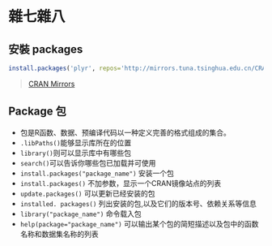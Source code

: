 # 雜七雜八

## 安裝 packages
```R
install.packages('plyr', repos='http://mirrors.tuna.tsinghua.edu.cn/CRAN/')
```

> [CRAN Mirrors](https://cran.r-project.org/mirrors.html)

## Package 包

- 包是R函数、数据、预编译代码以一种定义完善的格式组成的集合。
- `.libPaths()`能够显示库所在的位置
- `library()`则可以显示库中有哪些包
- `search()`可以告诉你哪些包已加载并可使用
- `install.packages("package_name")` 安装一个包
- `install.packages()` 不加参数，显示一个CRAN镜像站点的列表
- `update.packages()` 可以更新已经安装的包
- `installed. packages()` 列出安装的包,以及它们的版本号、依赖关系等信息
- `library("package_name")` 命令载入包
- `help(package="package_name")` 可以输出某个包的简短描述以及包中的函数名称和数据集名称的列表
